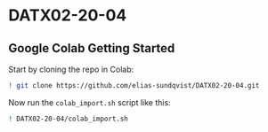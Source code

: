 # DATX02-20-04


## Google Colab Getting Started

Start by cloning the repo in Colab:
```sh
! git clone https://github.com/elias-sundqvist/DATX02-20-04.git
```

Now run the `colab_import.sh` script like this:
```sh
! DATX02-20-04/colab_import.sh
```



